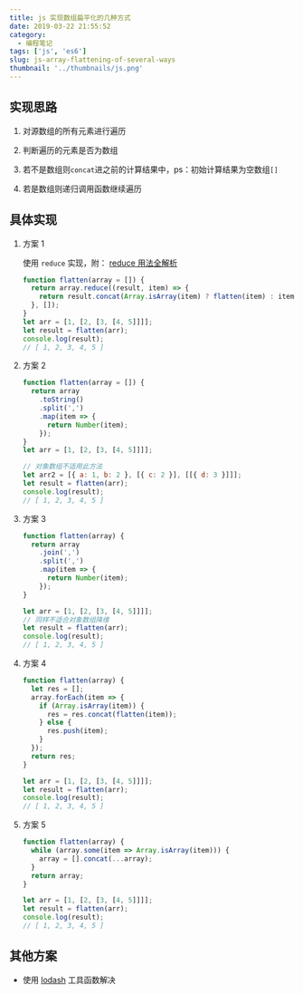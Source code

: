 ```yaml
---
title: js 实现数组扁平化的几种方式
date: 2019-03-22 21:55:52
category:
  - 编程笔记
tags: ['js', 'es6']
slug: js-array-flattening-of-several-ways
thumbnail: '../thumbnails/js.png'
---
```


## 实现思路

1. 对源数组的所有元素进行遍历

2. 判断遍历的元素是否为数组

3. 若不是数组则`concat`进之前的计算结果中，ps：初始计算结果为空数组`[]`

4. 若是数组则递归调用函数继续遍历

## 具体实现

1. 方案 1

   使用 `reduce` 实现，附： [reduce 用法全解析](/blog/redu)

   ```js
   function flatten(array = []) {
     return array.reduce((result, item) => {
       return result.concat(Array.isArray(item) ? flatten(item) : item);
     }, []);
   }
   let arr = [1, [2, [3, [4, 5]]]];
   let result = flatten(arr);
   console.log(result);
   // [ 1, 2, 3, 4, 5 ]
   ```

2. 方案 2

   ```js
   function flatten(array = []) {
     return array
       .toString()
       .split(',')
       .map(item => {
         return Number(item);
       });
   }
   let arr = [1, [2, [3, [4, 5]]]];

   // 对象数组不适用此方法
   let arr2 = [{ a: 1, b: 2 }, [{ c: 2 }], [[{ d: 3 }]]];
   let result = flatten(arr);
   console.log(result);
   // [ 1, 2, 3, 4, 5 ]
   ```

3. 方案 3

   ```js
   function flatten(array) {
     return array
       .join(',')
       .split(',')
       .map(item => {
         return Number(item);
       });
   }

   let arr = [1, [2, [3, [4, 5]]]];
   // 同样不适合对象数组降维
   let result = flatten(arr);
   console.log(result);
   // [ 1, 2, 3, 4, 5 ]
   ```

4. 方案 4

   ```js
   function flatten(array) {
     let res = [];
     array.forEach(item => {
       if (Array.isArray(item)) {
         res = res.concat(flatten(item));
       } else {
         res.push(item);
       }
     });
     return res;
   }

   let arr = [1, [2, [3, [4, 5]]]];
   let result = flatten(arr);
   console.log(result);
   // [ 1, 2, 3, 4, 5 ]
   ```

5. 方案 5

   ```js
   function flatten(array) {
     while (array.some(item => Array.isArray(item))) {
       array = [].concat(...array);
     }
     return array;
   }

   let arr = [1, [2, [3, [4, 5]]]];
   let result = flatten(arr);
   console.log(result);
   // [ 1, 2, 3, 4, 5 ]
   ```

## 其他方案

- 使用 [lodash](https://www.lodashjs.com/) 工具函数解决

